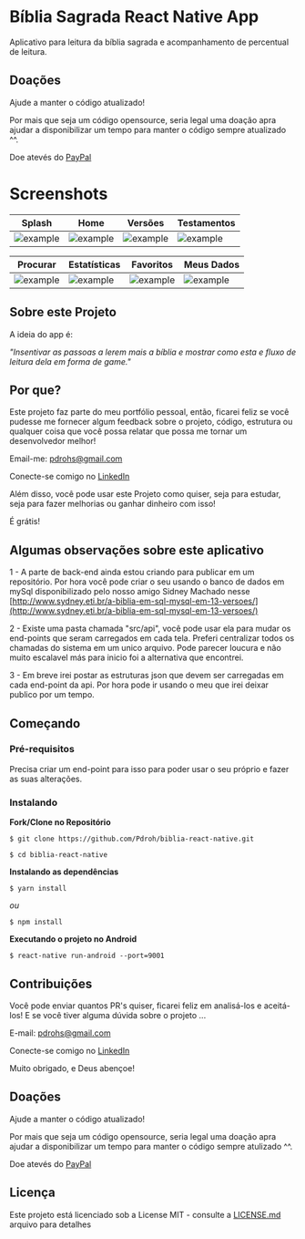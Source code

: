 # Bíblia Sagrada React Native App
Aplicativo para leitura da bíblia sagrada e acompanhamento de percentual de leitura.

## Doações
Ajude a manter o código atualizado!

Por mais que seja um código opensource, seria legal uma doação apra ajudar a disponibilizar um tempo para manter o código sempre atualizado ^^.

Doe atevés do [PayPal](https://www.paypal.com/cgi-bin/webscr?cmd=_donations&business=SR6NZHJB3CMPN&item_name=Ajudar+na+manuten%C3%A7%C3%A3o+do+c%C3%B3digo%21&currency_code=BRL)

# Screenshots
| Splash | Home | Versões | Testamentos |
|----------|----------|----------|----------|
| ![example](https://accessfast.com.br/old/site_20240219/images/app-biblia/Screenshot_1.jpg) |  ![example](https://accessfast.com.br/old/site_20240219/images/app-biblia/Screenshot_2.jpg) | ![example](https://accessfast.com.br/old/site_20240219/images/app-biblia/Screenshot_3.jpg) | ![example](https://accessfast.com.br/old/site_20240219/images/app-biblia/Screenshot_4.jpg) |

| Procurar | Estatísticas | Favoritos | Meus Dados |
|----------|----------|----------|----------|
| ![example](https://accessfast.com.br/old/site_20240219/images/app-biblia/Screenshot_5.jpg) |  ![example](https://accessfast.com.br/old/site_20240219/images/app-biblia/Screenshot_6.jpg) | ![example](https://accessfast.com.br/old/site_20240219/images/app-biblia/Screenshot_7.jpg) | ![example](https://accessfast.com.br/old/site_20240219/images/app-biblia/Screenshot_8.jpg) |

## Sobre este Projeto
A ideia do app é:

_"Insentivar as passoas a lerem mais a bíblia e mostrar como esta e fluxo de leitura dela em forma de game."_

## Por que?

Este projeto faz parte do meu portfólio pessoal, então, ficarei feliz se você pudesse me fornecer algum feedback sobre o projeto, código, estrutura ou qualquer coisa que você possa relatar que possa me tornar um desenvolvedor melhor!

Email-me: pdrohs@gmail.com

Conecte-se comigo no [LinkedIn](https://www.linkedin.com/in/pedro-henrique-30583245/)

Além disso, você pode usar este Projeto como quiser, seja para estudar, seja para fazer melhorias ou ganhar dinheiro com isso!

É grátis!

## Algumas observações sobre este aplicativo

1 - A parte de back-end ainda estou criando para publicar em um repositório. Por hora você pode criar o seu usando o banco de dados em mySql disponibilizado pelo nosso amigo Sidney Machado nesse [http://www.sydney.eti.br/a-biblia-em-sql-mysql-em-13-versoes/](http://www.sydney.eti.br/a-biblia-em-sql-mysql-em-13-versoes/)

2 - Existe uma pasta chamada "src/api", você pode usar ela para mudar os end-points que seram carregados em cada tela. Preferi centralizar todos os chamadas do sistema em um unico arquivo. Pode parecer loucura e não muito escalavel más para inicio foi a alternativa que encontrei.

3 - Em breve irei postar as estruturas json que devem ser carregadas em cada end-point da api. Por hora pode ir usando o meu que irei deixar publico por um tempo.

## Começando

### Pré-requisitos

Precisa criar um end-point para isso para poder usar o seu próprio e fazer as suas alterações.

### Instalando

**Fork/Clone no Repositório**

```
$ git clone https://github.com/Pdroh/biblia-react-native.git

$ cd biblia-react-native
```


**Instalando as dependências**

```
$ yarn install
```

_ou_

```
$ npm install
```


**Executando o projeto no Android**

```
$ react-native run-android --port=9001
```

## Contribuições

Você pode enviar quantos PR's quiser, ficarei feliz em analisá-los e aceitá-los! E se você tiver alguma dúvida sobre o projeto ...

E-mail: pdrohs@gmail.com

Conecte-se comigo no [LinkedIn](https://www.linkedin.com/in/pedro-henrique-30583245/)

Muito obrigado, e Deus abençoe!

## Doações
Ajude a manter o código atualizado!

Por mais que seja um código opensource, seria legal uma doação apra ajudar a disponibilizar um tempo para manter o código sempre atulizado ^^.

Doe atevés do [PayPal](https://www.paypal.com/cgi-bin/webscr?cmd=_donations&business=SR6NZHJB3CMPN&item_name=Ajudar+na+manuten%C3%A7%C3%A3o+do+c%C3%B3digo%21&currency_code=BRL)

## Licença

Este projeto está licenciado sob a License MIT - consulte a [LICENSE.md](https://github.com/Pdroh/biblia-react-native/blob/master/LICENSE) arquivo para detalhes
